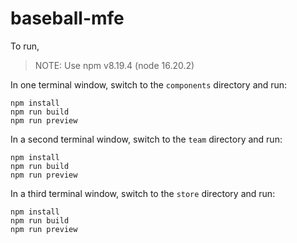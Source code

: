 # baseball-mfe

To run, 

> NOTE: Use npm v8.19.4 (node 16.20.2)

In one terminal window, switch to the `components` directory and run:
```
npm install
npm run build
npm run preview
```

In a second terminal window, switch to the `team` directory and run:
```
npm install
npm run build
npm run preview
```

In a third terminal window, switch to the `store` directory and run:
```
npm install
npm run build
npm run preview
```
